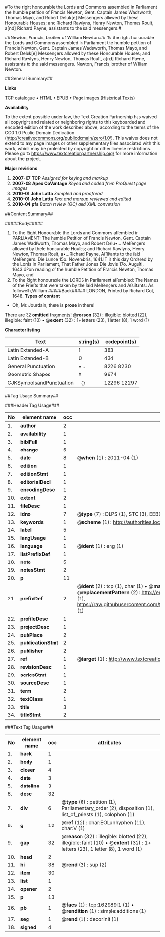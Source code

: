#To the right honourable the Lords and Commons assembled in Parliament the humble petition of Francis Newton, Gent. Captain James Wadsworth, Thomas Mayo, and Robert Deluk[e] Messengers allowed by these Honourable Houses; and Richard Rawlyns, Henry Newton, Thomas Roult, a[nd] Richard Payne, assistants to the said messengers.#

##Newton, Francis, brother of William Newton.##
To the right honourable the Lords and Commons assembled in Parliament the humble petition of Francis Newton, Gent. Captain James Wadsworth, Thomas Mayo, and Robert Deluk[e] Messengers allowed by these Honourable Houses; and Richard Rawlyns, Henry Newton, Thomas Roult, a[nd] Richard Payne, assistants to the said messengers.
Newton, Francis, brother of William Newton.

##General Summary##

**Links**

[TCP catalogue](http://www.ota.ox.ac.uk/tcp/)  • 
[HTML](http://tei.it.ox.ac.uk/tcp/Texts-HTML/free/A89/A89665.html)  • 
[EPUB](http://tei.it.ox.ac.uk/tcp/Texts-EPUB/free/A89/A89665.epub) • 
[Page images (Historical Texts)](https://historicaltexts.jisc.ac.uk/eebo-99869773e)

**Availability**

To the extent possible under law, the Text Creation Partnership has waived all copyright and related or neighboring rights to this keyboarded and encoded edition of the work described above, according to the terms of the CC0 1.0 Public Domain Dedication (http://creativecommons.org/publicdomain/zero/1.0/). This waiver does not extend to any page images or other supplementary files associated with this work, which may be protected by copyright or other license restrictions. Please go to https://www.textcreationpartnership.org/ for more information about the project.

**Major revisions**

1. __2007-07__ __TCP__ *Assigned for keying and markup*
1. __2007-08__ __Apex CoVantage__ *Keyed and coded from ProQuest page images*
1. __2010-01__ __John Latta__ *Sampled and proofread*
1. __2010-01__ __John Latta__ *Text and markup reviewed and edited*
1. __2010-04__ __pfs__ *Batch review (QC) and XML conversion*

##Content Summary##

#####Body#####

1. To the Right Honourable the Lords and Commons aſſembled in PARLIAMENT:
The humble Petition of Francis Newton, Gent. Captain James Wadſworth, Thomas Mayo, and Robert Delu•… Meſſengers allowed by theſe honourable Houſes; and Richard Rawlyns, Henry Newton, Thomas Roult, a•…Richard Payne, Aſſiſtants to the ſaid Meſſengers.
Die Lunoe 15o. Novembris, 1641.IT is this day Ordered by the Lords in Parliament, That Father Jones Die Jovis 17o. Auguſti, 1643.ƲPon reading of the humble Petition of Francis Newton, Thomas Mayo, and
1. To the Right honourable the LORDS in Parliament aſſembled:
The Names of the Prieſts that were taken by the ſaid Meſſengers and Aſsiſtants: As followeth,WIlliam
#####Back#####
LONDON, Printed by Richard Cot, 1648.
**Types of content**

  * Oh, Mr. Jourdain, there is **prose** in there!

There are 32 **omitted** fragments! 
 @__reason__ (32) : illegible: blotted (22), illegible: faint (10)  •  @__extent__ (32) : 1+ letters (23), 1 letter (8), 1 word (1)

**Character listing**


|Text|string(s)|codepoint(s)|
|---|---|---|
|Latin Extended-A|ſ|383|
|Latin Extended-B|Ʋ|434|
|General Punctuation|•…|8226 8230|
|Geometric Shapes|◊|9674|
|CJKSymbolsandPunctuation|〈〉|12296 12297|

##Tag Usage Summary##

###Header Tag Usage###

|No|element name|occ|attributes|
|---|---|---|---|
|1.|__author__|2||
|2.|__availability__|1||
|3.|__biblFull__|1||
|4.|__change__|5||
|5.|__date__|8| @__when__ (1) : 2011-04 (1)|
|6.|__edition__|1||
|7.|__editionStmt__|1||
|8.|__editorialDecl__|1||
|9.|__encodingDesc__|1||
|10.|__extent__|2||
|11.|__fileDesc__|1||
|12.|__idno__|7| @__type__ (7) : DLPS (1), STC (3), EEBO-CITATION (1), PROQUEST (1), VID (1)|
|13.|__keywords__|1| @__scheme__ (1) : http://authorities.loc.gov/ (1)|
|14.|__label__|5||
|15.|__langUsage__|1||
|16.|__language__|1| @__ident__ (1) : eng (1)|
|17.|__listPrefixDef__|1||
|18.|__note__|5||
|19.|__notesStmt__|2||
|20.|__p__|11||
|21.|__prefixDef__|2| @__ident__ (2) : tcp (1), char (1)  •  @__matchPattern__ (2) : ([0-9\-]+):([0-9IVX]+) (1), (.+) (1)  •  @__replacementPattern__ (2) : http://eebo.chadwyck.com/downloadtiff?vid=$1&page=$2 (1), https://raw.githubusercontent.com/textcreationpartnership/Texts/master/tcpchars.xml#$1 (1)|
|22.|__profileDesc__|1||
|23.|__projectDesc__|1||
|24.|__pubPlace__|2||
|25.|__publicationStmt__|2||
|26.|__publisher__|2||
|27.|__ref__|1| @__target__ (1) : http://www.textcreationpartnership.org/docs/. (1)|
|28.|__revisionDesc__|1||
|29.|__seriesStmt__|1||
|30.|__sourceDesc__|1||
|31.|__term__|2||
|32.|__textClass__|1||
|33.|__title__|3||
|34.|__titleStmt__|2||


###Text Tag Usage###

|No|element name|occ|attributes|
|---|---|---|---|
|1.|__back__|1||
|2.|__body__|1||
|3.|__closer__|4||
|4.|__date__|3||
|5.|__dateline__|3||
|6.|__desc__|32||
|7.|__div__|6| @__type__ (6) : petition (1), Parliamentary_order (2), disposition (1), list_of_priests (1), colophon (1)|
|8.|__g__|12| @__ref__ (12) : char:EOLunhyphen (11), char:V (1)|
|9.|__gap__|32| @__reason__ (32) : illegible: blotted (22), illegible: faint (10)  •  @__extent__ (32) : 1+ letters (23), 1 letter (8), 1 word (1)|
|10.|__head__|2||
|11.|__hi__|38| @__rend__ (2) : sup (2)|
|12.|__item__|30||
|13.|__list__|1||
|14.|__opener__|2||
|15.|__p__|13||
|16.|__pb__|1| @__facs__ (1) : tcp:162989:1 (1)  •  @__rendition__ (1) : simple:additions (1)|
|17.|__seg__|1| @__rend__ (1) : decorInit (1)|
|18.|__signed__|4||
